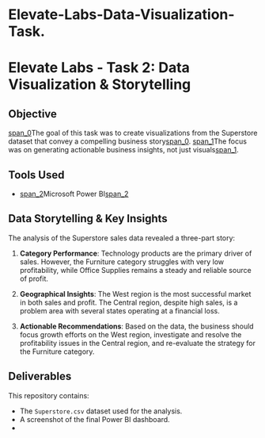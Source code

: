 # Elevate-Labs-Data-Visualization-Task.

# Elevate Labs - Task 2: Data Visualization & Storytelling

## Objective
[span_0](start_span)The goal of this task was to create visualizations from the Superstore dataset that convey a compelling business story[span_0](end_span). [span_1](start_span)The focus was on generating actionable business insights, not just visuals[span_1](end_span).

## Tools Used
* [span_2](start_span)Microsoft Power BI[span_2](end_span)

## Data Storytelling & Key Insights
The analysis of the Superstore sales data revealed a three-part story:

1.  **Category Performance**: Technology products are the primary driver of sales. However, the Furniture category struggles with very low profitability, while Office Supplies remains a steady and reliable source of profit.

2.  **Geographical Insights**: The West region is the most successful market in both sales and profit. The Central region, despite high sales, is a problem area with several states operating at a financial loss.

3.  **Actionable Recommendations**: Based on the data, the business should focus growth efforts on the West region, investigate and resolve the profitability issues in the Central region, and re-evaluate the strategy for the Furniture category.

## Deliverables
This repository contains:
* The `Superstore.csv` dataset used for the analysis.
* A screenshot of the final Power BI dashboard.
* 
